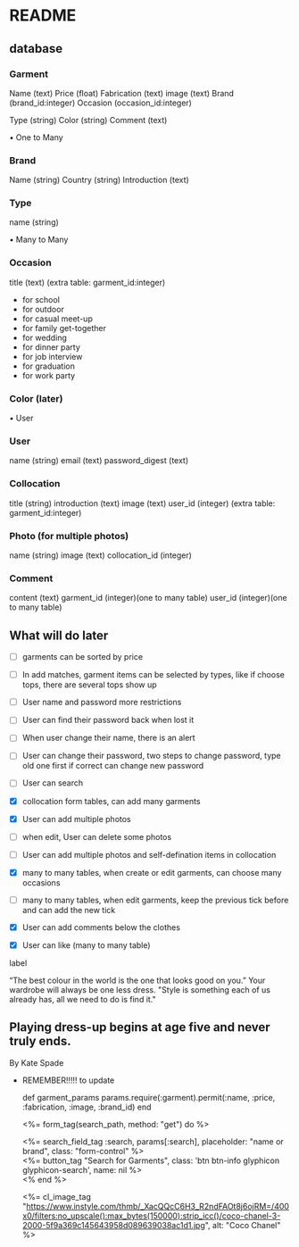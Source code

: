 # README

## database

### Garment
Name (text)
Price (float)
Fabrication (text)
image (text)
Brand (brand_id:integer)
Occasion (occasion_id:integer)

Type (string)
Color (string)
Comment (text)

• One to Many 

### Brand
Name (string)
Country (string)
Introduction (text)

### Type
name (string)


• Many to Many

### Occasion
title (text)
(extra table: garment_id:integer)
- for school
- for outdoor
- for casual meet-up
- for family get-together
- for wedding
- for dinner party
- for job interview
- for graduation
- for work party



### Color (later)

• User

### User
name (string)
email (text)
password_digest (text)

### Collocation
title (string)
introduction (text)
image (text)
user_id (integer)
(extra table: garment_id:integer)

### Photo (for multiple photos)
name (string)
image (text)
collocation_id (integer)


### Comment
content (text)
garment_id (integer)(one to many table)
user_id (integer)(one to many table)



## What will do later
- [ ] garments can be sorted by price
- [ ] In add matches, garment items can be selected by types, like if choose tops, there are several tops show up
- [ ] User name and password more restrictions
- [ ] User can find their password back when lost it
- [ ] When user change their name, there is an alert
- [ ] User can change their password, two steps to change password, type old one first if correct can change new password
- [ ] User can search





- [x] collocation form tables, can add many garments
- [x] User can add multiple photos
- [ ] when edit, User can delete some photos
- [ ] User can add multiple photos and self-defination items in collocation
- [x] many to many tables, when create or edit garments, can choose many occasions
- [ ] many to many tables, when edit garments, keep the previous tick before and can add the new tick
- [x] User can add comments below the clothes
- [x] User can like (many to many table)



label


  “The best colour in the world is the one that looks good on you.”
Your wardrobe will always be one less dress.
"Style is something each of us already has, all we need to do is find it."

<h2>
    Playing dress-up begins at age five and never truly ends.
</h2>

<p>
    By Kate Spade
</p>




* REMEMBER!!!!!
to update

  def garment_params
    params.require(:garment).permit(:name, :price, :fabrication, :image, :brand_id)
  end



    <%= form_tag(search_path, method: "get") do %>
      <div class="input-group">
        <%= search_field_tag :search, params[:search], placeholder: "name or brand", class: "form-control" %>
        <div class="input-group-btn" >
          <%= button_tag "Search for Garments", class: 'btn btn-info glyphicon glyphicon-search', name: nil %>
        </div>
      </div>
    <% end %>



    <%= cl_image_tag "https://www.instyle.com/thmb/_XacQQcC6H3_R2ndFAOt8j6ojRM=/400x0/filters:no_upscale():max_bytes(150000):strip_icc()/coco-chanel-3-2000-5f9a369c145643958d089639038ac1d1.jpg", alt: "Coco Chanel" %>

